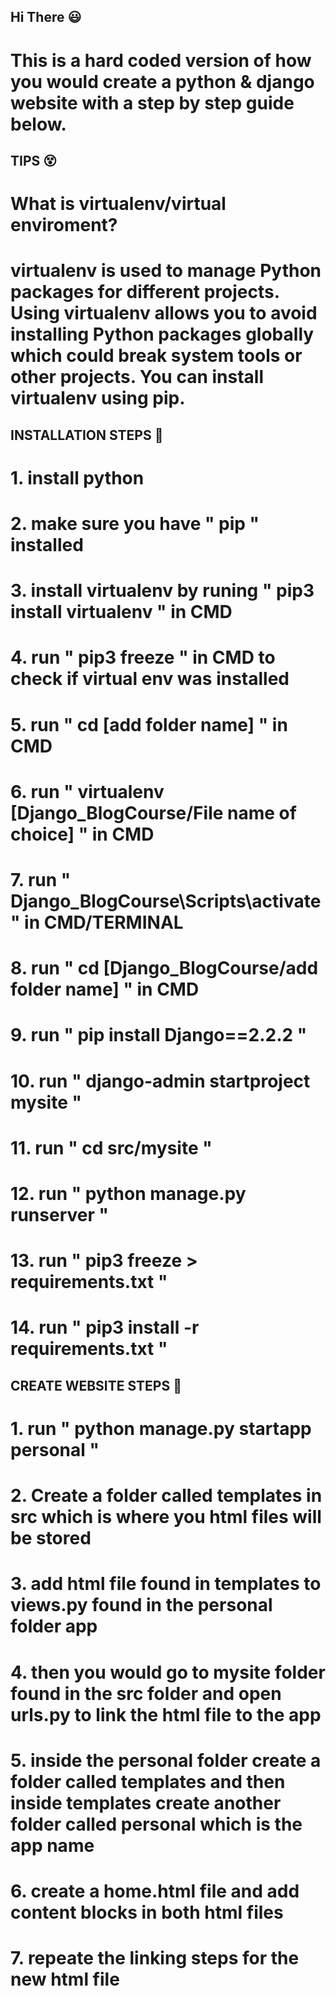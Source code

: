 ## Hi There :smiley:

# This is a hard coded version of how you would create a python & django website with a step by step guide below.

## TIPS :dizzy_face:
<!-- 1 -->
# What is virtualenv/virtual enviroment?
# virtualenv is used to manage Python packages for different projects. Using virtualenv allows you to avoid installing Python packages globally which could break system tools or other projects. You can install virtualenv using pip.

## INSTALLATION STEPS :shushing_face:
<!-- (support link https://linuxhint.com/activate-virtualenv-windows/) -->
<!-- INSTALLATIONS -->
# 1. install python
# 2. make sure you have " pip " installed
# 3. install virtualenv by runing " pip3 install virtualenv " in CMD
# 4. run " pip3 freeze " in CMD to check if virtual env was installed

<!-- CD to folder of your choice -->
# 5. run " cd [add folder name] " in CMD

<!-- Create virtual enviroment/virtualenv -->
# 6. run " virtualenv [Django_BlogCourse/File name of choice] " in CMD

<!-- activate virtualenv -->
# 7. run " Django_BlogCourse\Scripts\activate " in CMD/TERMINAL

<!-- cd to folder -->
# 8. run " cd [Django_BlogCourse/add folder name] " in CMD

<!-- Install Django -->
<!-- https://linuxhint.com/activate-virtualenv-windows/ -->
<!-- Check that the version your installing has LTS, Long.Term.Support for a more stable experience -->
# 9. run " pip install Django==2.2.2 "
<!-- if it already exists you can uninstall it by running " pip uninstall django " and install a new version -->

<!-- This will install a folder called mysite that you will need...after it is you can change the name to whatever: standard name is " src " -->
# 10. run " django-admin startproject mysite "

<!-- cd to the mysite folder/src folder if you changed the name -->
# 11. run " cd src/mysite "

<!-- run manage.py found in the src folder to run the server -->
# 12. run " python manage.py runserver " 
<!--  http://127.0.0.1:8000/ <-This is the default link you will be given if it was ran successfully -->
<!-- Once ran you will see a file called " db.sqlite3 " in the src folder-->

<!-- create a txt file to view all modules/packages/ect.. that is installed in this virtualenv -->
# 13. run " pip3 freeze > requirements.txt "
<!-- run this code everytime you pip install something -->

<!-- only use this to  install everything in the requirements.txt file when you clone this project/deploy the project -->
# 14. run " pip3 install -r requirements.txt "

## CREATE WEBSITE STEPS :shushing_face:

<!-- start app(make sure you are in the src folder) -->
# 1. run " python manage.py startapp personal "
<!-- after runing this you'll see a personal folder found in the src folder -->
<!-- everytime you add an app you have to add it to the mysite folder/settings.py file inside of the installed apps function -->

# 2. Create a folder called templates in src which is where you html files will be stored
<!-- after this go to setting.py and under the templates funtion add " os.path.join(BASE_DIR, 'templates') " into the DIR:[] -->

# 3. add html file found in templates to views.py found in the personal folder app

# 4. then you would go to mysite folder found in the src folder and open urls.py to link the html file to the app

# 5. inside the personal folder create a folder called templates and then inside templates create another folder called personal which is the app name

# 6. create a home.html file and add content blocks in both html files

# 7. repeate the linking steps for the new html file